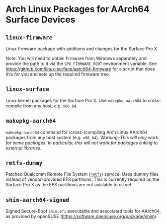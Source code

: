 # Arch Linux Packages for AArch64 Surface Devices


## `linux-firmware`

Linux firmware package with additions and changes for the Surface Pro X.

Note: You will need to obtain firmware from Windows separately and provide the path to it via the `SPX_FIRMWARE_ROOT` environment variable.
See https://github.com/linux-surface/aarch64-firmware for a script that does this for you and sets up the required firmware tree.


## `linux-surface`

Linux kernel packages for the Surface Pro X.
Use `makepkg-aarch64` to cross-compile from any host, e.g. `x86_64`.


## `makepkg-aarch64`

`makepkg-aarch64` command for (cross-)compiling Arch Linux AArch64 packages from any host system (e.g. `x86_64`).
_Warning: This will only work for some packages._
_In particular, this will not work for packages linking to external libraries._


## `rmtfs-dummy`

Patched Qualcomm Remote File System ([`rmtfs`](https://github.com/andersson/rmtfs)) service.
Uses dummy files instead of vendor-provided EFS partitions.
This is currently required on the Surface Pro X as the EFS partitions are not available to us yet.


## `shim-aarch64-signed`

Signed Secure-Boot `shim.efi` executable and associated tools for AArch64, as provided by openSUSE (https://software.opensuse.org/package/shim).
